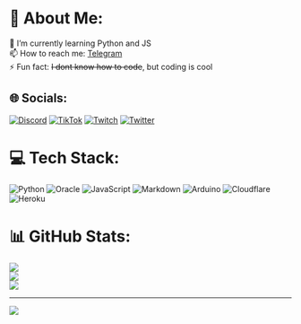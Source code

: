 # 💫 About Me:
🌱 I’m currently learning Python and JS<br>📫 How to reach me: [Telegram](t.me/matejmajny)<br>⚡ Fun fact: ~~I dont know how to code~~, but coding is cool


## 🌐 Socials:
[![Discord](https://img.shields.io/badge/Discord-%237289DA.svg?logo=discord&logoColor=white)](htttps://discord.gg/matejmajny:2639) [![TikTok](https://img.shields.io/badge/TikTok-%23000000.svg?logo=TikTok&logoColor=white)](https://tiktok.com/@matejmajny) [![Twitch](https://img.shields.io/badge/Twitch-%239146FF.svg?logo=Twitch&logoColor=white)](https://twitch.tv/matejmajny) [![Twitter](https://img.shields.io/badge/Twitter-%231DA1F2.svg?logo=Twitter&logoColor=white)](https://twitter.com/matejmajny) 

# 💻 Tech Stack:
![Python](https://img.shields.io/badge/python-3670A0?style=for-the-badge&logo=python&logoColor=ffdd54) ![Oracle](https://img.shields.io/badge/Oracle-F80000?style=for-the-badge&logo=oracle&logoColor=white) ![JavaScript](https://img.shields.io/badge/javascript-%23323330.svg?style=for-the-badge&logo=javascript&logoColor=%23F7DF1E) ![Markdown](https://img.shields.io/badge/markdown-%23000000.svg?style=for-the-badge&logo=markdown&logoColor=white) ![Arduino](https://img.shields.io/badge/-Arduino-00979D?style=for-the-badge&logo=Arduino&logoColor=white) ![Cloudflare](https://img.shields.io/badge/Cloudflare-F38020?style=for-the-badge&logo=Cloudflare&logoColor=white) ![Heroku](https://img.shields.io/badge/heroku-%23430098.svg?style=for-the-badge&logo=heroku&logoColor=white)
# 📊 GitHub Stats:
![](https://github-readme-stats.vercel.app/api?username=matejmajny&theme=dark&hide_border=false&include_all_commits=true&count_private=false)<br/>
![](https://github-readme-streak-stats.herokuapp.com/?user=matejmajny&theme=dark&hide_border=false)<br/>
![](https://github-readme-stats.vercel.app/api/top-langs/?username=matejmajny&theme=dark&hide_border=false&include_all_commits=true&count_private=false&layout=compact)

---
[![](https://visitcount.itsvg.in/api?id=matejmajny&icon=0&color=0)](https://visitcount.itsvg.in)
